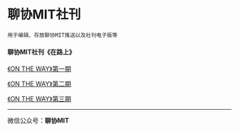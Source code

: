 # 聊协MIT社刊 

``` 用于编辑、存放聊协MIT推送以及社刊电子版等 ```

#### 聊协MIT社刊《在路上》

[《ON THE WAY》第一期]()


[《ON THE WAY》第二期]()


[《ON THE WAY》第三期]()




-----------------------

微信公众号：**聊协MIT** 

